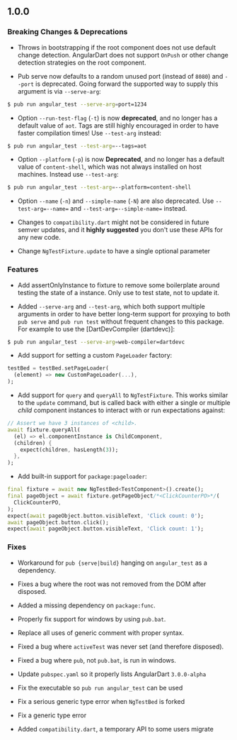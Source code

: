 ## 1.0.0

### Breaking Changes & Deprecations

-   Throws in bootstrapping if the root component does not use default change
    detection. AngularDart does not support `OnPush` or other change detection
    strategies on the root component.

-   Pub serve now defaults to a random unused port (instead of `8080`) and
    `--port` is deprecated. Going forward the supported way to supply this
    argument is via `--serve-arg`:

```bash
$ pub run angular_test --serve-arg=port=1234
```

-   Option `--run-test-flag` (`-t`) is now **deprecated**, and no longer has a
    default value of `aot`. Tags are still highly encouraged in order to have
    faster compilation times! Use `--test-arg` instead:

```bash
$ pub run angular_test --test-arg=--tags=aot
```

-   Option `--platform` (`-p`) is now **Deprecated**, and no longer has a
    default value of `content-shell`, which was not always installed on host
    machines. Instead use `--test-arg`:

```bash
$ pub run angular_test --test-arg=--platform=content-shell
```

-   Option `--name` (`-n`) and `--simple-name` (`-N`) are also deprecated. Use
    `--test-arg=--name=` and `--test-arg=--simple-name=` instead.

-   Changes to `compatibility.dart` might not be considered in future semver
    updates, and it **highly suggested** you don't use these APIs for any new
    code.

-   Change `NgTestFixture.update` to have a single optional parameter

### Features

-   Add assertOnlyInstance to fixture to remove some boilerplate around testing
    the state of a instance. Only use to test state, not to update it.

-   Added `--serve-arg` and `--test-arg`, which both support multiple arguments
    in order to have better long-term support for proxying to both `pub serve`
    and `pub run test` without frequent changes to this package. For example to
    use the [DartDevCompiler (dartdevc)]:

```bash
$ pub run angular_test --serve-arg=web-compiler=dartdevc
```

-   Add support for setting a custom `PageLoader` factory:

```dart
testBed = testBed.setPageLoader(
  (element) => new CustomPageLoader(...),
);
```

-   Add support for `query` and `queryAll` to `NgTestFixture`. This works
    similar to the `update` command, but is called back with either a single or
    multiple _child_ component instances to interact with or run expectations
    against:

```dart
// Assert we have 3 instances of <child>.
await fixture.queryAll(
  (el) => el.componentInstance is ChildComponent,
  (children) {
    expect(children, hasLength(3));
  },
);
```

-   Add built-in support for `package:pageloader`:

```dart
final fixture = await new NgTestBed<TestComponent>().create();
final pageObject = await fixture.getPageObject/*<ClickCounterPO>*/(
  ClickCounterPO,
);
expect(await pageObject.button.visibleText, 'Click count: 0');
await pageObject.button.click();
expect(await pageObject.button.visibleText, 'Click count: 1');
```

### Fixes

-   Workaround for `pub {serve|build}` hanging on `angular_test` as a
    dependency.

-   Fixes a bug where the root was not removed from the DOM after disposed.

-   Added a missing dependency on `package:func`.

-   Properly fix support for windows by using `pub.bat`.

-   Replace all uses of generic comment with proper syntax.

-   Fixed a bug where `activeTest` was never set (and therefore disposed).

-   Fixed a bug where `pub`, not `pub.bat`, is run in windows.

-   Update `pubspec.yaml` so it properly lists AngularDart `3.0.0-alpha`

-   Fix the executable so `pub run angular_test` can be used

-   Fix a serious generic type error when `NgTestBed` is forked

-   Fix a generic type error

-   Added `compatibility.dart`, a temporary API to some users migrate
